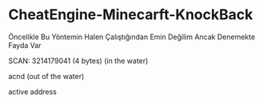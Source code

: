 # CheatEngine-Minecarft-KnockBack

Öncelikle Bu Yöntemin Halen Çalıştığından Emin Değilim Ancak Denemekte Fayda Var


SCAN: 3214179041 (4 bytes) (in the water) 

acnd (out of the water)

active address
